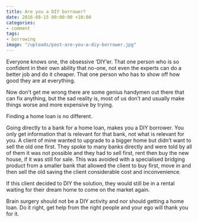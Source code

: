 ```yaml
---
title: Are you a DIY borrower?
date: 2016-08-15 00:00:00 +10:00
categories:
- comment
tags:
- borrowing
image: "/uploads/post-are-you-a-diy-borrower.jpg"
---
```


Everyone knows one, the obsessive ‘DIY’er.  That one person who is so confident in their own ability that no-one, not even the experts can do a better job and do it cheaper.  That one person who has to show off how good they are at everything.

Now don’t get me wrong there are some genius handymen out there that can fix anything, but the sad reality is, most of us don’t and usually make things worse and more expensive by trying.

Finding a home loan is no different.  

Going directly to a bank for a home loan, makes you a DIY borrower.  You only get information that is relevant for that bank, not what is relevant for you.
A client of mine wanted to upgrade to a bigger home but didn’t want to sell the old one first. They spoke to many banks directly and were told by all of them it was not possible and they had to sell first, rent then buy the new house, if it was still for sale.  This was avoided with a specialised bridging product from a smaller bank that allowed the client to buy first, move in and then sell the old saving the client considerable cost and inconvenience.

If this client decided to DIY the solution, they would still be in a rental waiting for their dream home to come on the market again.

Brain surgery should not be a DIY activity and nor should getting a home loan. Do it right, get help from the right people and your ego will thank you for it.
